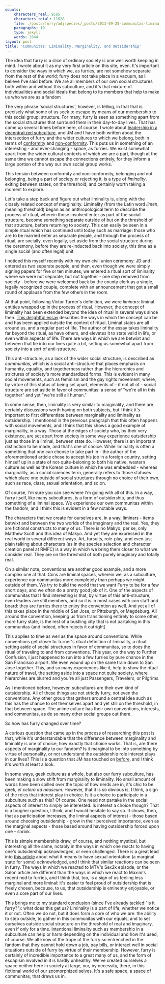 ```yaml
---
counts:
    characters_real: 9585
    characters_total: 11628
    file: ./posts/furry/adjspecies/_posts/2013-09-25-communitas-liminality-marginality-outsidership.markdown
    paragraphs: 19
    type: jekyll
    words: 2044
layout: post
title: 'Communitas: Liminality, Marginality, and Outsidership'
---
```


The idea that furry is a slice of ordinary society is one well worth keeping in
mind.  I wrote about it as my very first article on this site, even.  It's
important to consider the ways in which we, as furries, are not somehow
separate from the rest of the world; furry does not take place in a vacuum, as
I believe I've said before.  We are all members of our own social structures
both within and without this subculture, and it's that mixture of
individualities and social ideals that belong to its members that help to make
us who we are as a fandom

The very phrase 'social structures', however, is telling, in that that is
precisely what some of us seek to escape by means of our membership to this
social group: structure.  For many, furry is seen as something apart from the
social structures that surround them in their day-to-day lives.  That has come
up several times before here, of course.  I wrote about [leadership in a
decentralized subculture][1], and JM and I have both written about the
intersection of furry and the wider cultures to which we belong, both in terms
of [conformity][2] and [non-conformity][3].  This puts us in something of an
interesting - and ever-changing - space, as furries.  We exist somewhat apart
from the wider cultural contexts of which we are a part, though at the same
time we cannot escape the connections entirely, for they inform a large portion
of the way our own social group works. 

This tension between conformity and non-conformity, belonging and not
belonging, being a part of society or rejecting it, is a type of *liminality*,
exiting between states, on the threshold, and certainly worth taking a moment
to explore.

Let's take a step back and figure out what liminality is, along with the
closely related concept of marginality.  Liminality (from the Latin word
*limen*, meaning threshold) began as an anthropological term to describe the
process of ritual, wherein those involved enter as part of the social
structure, become something separate outside of but on the threshold of that
structure, before returning to society.  This can easily be seen in a simple
ritual which has continued until today such as marriage: those who are to be
married enter as separate people, and through the process of ritual, are
socially, even legally, set aside from the social structure during the
ceremony, before they are re-inducted back into society, this time as a single
social (and often legal) unit.  

I noticed this myself recently with my own civil union ceremony: JD and I
entered as two separate people, and then, even though we were simply signing
papers for five or ten minutes, we entered a ritual sort of liminality where we
were not separate, but not together - one step removed from society - before we
were welcomed back by the county clerk as a single, legally recognized couple,
complete with an announcement that got a small round of applause from the few
others in the room.

At that point, following Victor Turner's definition, we were *liminars*:
liminal entities wrapped up in the process of ritual.  However, the concept of
liminality has been extended beyond the idea of ritual in several ways since
then.  [This delightful essay][4] describes the ways in which the concept can
be and has been applied outside the context of ritual.  Liminal states are all
around us, and a regular part of life.  The author of the essay takes
liminality far beyond the ritual, as have others, and elevates it to state
valid in life, or even within aspects of life.  There are ways in which we are
betwixt and between that tie into our lives quite a bit, setting us somewhat
apart from society into a sort of anti-structure.

This anti-structure, as a lack of the wider social structure, is described as
*communitas*, which is a social anti-structure that places emphasis on
humanity, equality, and togetherness rather than the hierarchies and strictures
of society's more standardized forms.  This is evident in many social
movements, such as feminism and the gay rights movement, where, by virtue of
this status of being set apart, elements of - if not all of - social structure
are set aside in favor of communitas: a sense of "we're all in this together"
and yet "we're still all human."

In some sense, then, liminality is very similar to marginality, and there are
certainly discussions worth having on both subjects, but I think it's important
to first differentiate between marginality and liminality as outsidership.  I
mentioned in the previous paragraph that this often happens with social
movements, and I think that this shows a good example of marginality, in a way.
Those at the edges of society who, by their very existence, are set apart from
society in some way experience outsidership just as those in a liminal, between
state do.  However, there is an important distinction to be made, and that's
one of choice.  While liminality is often a something that one can choose to
take part in - the author of the aforementioned article chose to accept his job
in a foreign country, setting himself up in a state of not-quite-beloning to
both his native, western culture as well as the Korean culture in which he was
embedded - whereas marginality, as a social sciences term, generally refers to
those statuses which place one outside of social structures through no choice
of their own, such as race, class, sexual orientation, and so on.

Of course, I'm sure you can see where I'm going with all of this.  In a way,
furry itself, like many subcultures, is a form of outsidership, and thus
something of a liminal space.  We experience our own communitas within the
fandom, and I think this is evident in a few notable ways.

The characters that we create for ourselves are, in a way, liminars - items
betwixt and between the two worlds of the imaginary and the real.  Yes, they
are fictional constructs to many of us.  There is no Makyo, per se, only
Matthew Scott and this idea of Makyo.  And yet they are expressed in the real
world in several different ways.  Art, fursuits, role-play, and even just plain
talking about characters (as in the species selection and character creation
panel at RMFC) is a way in which we bring them closer to what we consider real.
They are on the threshold of both purely imaginary and totally real.

On a similar note, conventions are another good example, and a more complex one
at that.  Cons are liminal spaces, wherein we, as a subculture, experience our
communitas more completely than perhaps we might outside of them.  We try to
build the world that we want Furry to be for a few short days, and we often do
a pretty good job of it.  One of the aspects of communitas that I find
interesting is that, by virtue of this anti-structure, even leaders are still
members, and so it is in most cases with con staff and board: they are furries
there to enjoy the convention as well.  And yet all of this takes place in the
middle of San Jose, or Pittsburgh, or Magdeburg.  All around the convention,
keeping us from transitioning entirely to some other, more furry state, is the
rest of a bustling city that is not partaking in this communitas (and indeed,
often rejects it outright).

This applies to time as well as the space around conventions.  While
conventions get closer to Turner's ritual definition of liminality, a ritual
setting aside of social structures in favor of communitas, so to does the
ritual of traveling to and from conventions.  This year, on the way to Further
Confusion, I just happened to run into a few furries by pure chance in the San
Francisco airport.  We even wound up on the same train down to San Jose
together.  This, and so many experiences like it, help to show the ritual
nature of travel, the setting aside into a space not quite society, where
hierarchies are blurred and you're all just Passengers, Travelers, or Pilgrims.

As I mentioned before, however, subcultures are their own kind of outsidership.
All of these things are not strictly furry, not even the conventions.  Any
other group that gathers around a central idea such as this has the chance to
set themselves apart and yet still on the threshold, in that between space.
The anime culture has their own conventions, interests, and communitas, as do
so many other social groups out there.

So how has furry changed over time?

A curious question that came up in the process of researching this post is
that, while it's understandable that the difference between marginality and
liminality is one of choice, how exactly that choice works.  That is, are there
aspects of marginality to our fandom? Is it marginal to be into something by
virtue of personality, or not understand the outsidership role interest plays
in our lives?  This is a question that JM has touched on [before][6], and I
think it's worth at least a look.

In some ways, geek culture as a whole, but also our furry subculture, has been
making a slow shift from marginality to liminality.  No small amount of words
have been spilled over the topic of how nerds are in, it's chic to be geek, *et
cetera ad nauseum*.  However, that it is so obvious is, I think, a sign of the
roles that interest play in choice.  Is it a choice to participate in a
subculture such as this?  Of course.  One need not partake in the social
aspects of interest to simply be interested.  Is interest a choice though?
That is a tougher question, I think, and I would hesitate to say so.  It shows,
then, that as participation increases, the liminal aspects of interest - those
based around choosing outsidership - grow in their perceived importance, even
as the marginal aspects - those based around having outsidership forced upon
one - shrink.  

This is simple membership draw, of course, and nothing mystical, but
interesting all the same, notably in the ways in which one reacts to having
one's outsidership acknowledged, or even challenged.  There is a great lead
into [this article][5] about what it means to have sexual orientation (a
marginal state for some) acknowledged, and I think that similar reactions can
be seen in furry.  The ways in which we reacted to MTV's Sex2k episode, or the
Salon article are different than the ways in which we react to Maxim's recent
nod to furries, and I think that, too, is a sign of us feeling less marginal
and more liminal: it's easier to feel proud of outsidership that is freely
chosen, because, to us, that outsidership is eminently enjoyable, or even a
core part of our lives.

This brings me to my standard conclusion (since I've already tackled "is it
furry?"): what does this get us?  Liminality is a part of life, whether we
notice it or not.  Often we do not, but it does form a core of who we are: the
ability to step outside, to gather in this communitas with our equals, and to
set ourselves outside social structure on the threshold of real and imaginary,
even if only for a time.  Intentional liminality such as membership in a
subculture can help or harm depending on the individual and how it's used, of
course.  We all know of the trope of the furry so entrenched in the fandom that
they cannot hold down a job, pay bills, or interact well in social situations
outside of furry by virtue of their membership.  However, furry is certainly of
incredible importance to a great many of us, and the form of escapism involved
in it is hardly unhealthy.  We've created ourselves a space neither here in
society at large, nor, by necessity, there, in this fictional world of our
zoomorphized selves.  It's a safe space, a space of communitas, that draws us
in.

[1]: http://adjectivespecies.com/2013/03/20/leadership-in-a-decentralized-subculture/ "Leadership in a decentralized subculture."
[2]: http://adjectivespecies.com/2013/06/17/an-argument-for-conformity/ "An Argument for Conformity"
[3]: http://adjectivespecies.com/2013/06/19/an-argument-for-non-conformity/ "An Argument for Non-Conformity"
[4]: http://www.liminality.org/about/whatisliminality "What Is Liminality?"
[5]: http://warpcorecritical.wordpress.com/2013/07/17/science-fictions-queer-problem/ "Science Fiction's Queer Problem"
[6]: http://adjectivespecies.com/2012/04/09/geeks/ "Geeks"

